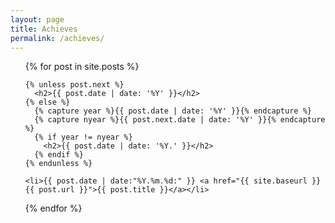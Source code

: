 ```yaml
---
layout: page
title: Achieves
permalink: /achieves/
---
```

<ul>
  {% for post in site.posts %}

    {% unless post.next %}
      <h2>{{ post.date | date: '%Y' }}</h2>
    {% else %}
      {% capture year %}{{ post.date | date: '%Y' }}{% endcapture %}
      {% capture nyear %}{{ post.next.date | date: '%Y' }}{% endcapture %}
      {% if year != nyear %}
        <h2>{{ post.date | date: '%Y.' }}</h2>
      {% endif %}
    {% endunless %}

    <li>{{ post.date | date:"%Y.%m.%d:" }} <a href="{{ site.baseurl }}{{ post.url }}">{{ post.title }}</a></li>
  {% endfor %}
</ul>
